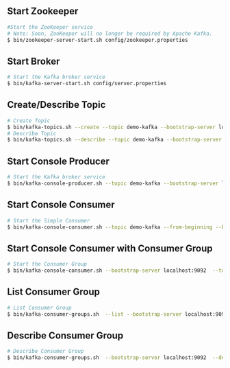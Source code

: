 ## Start Zookeeper  
```sh
#Start the ZooKeeper service
# Note: Soon, ZooKeeper will no longer be required by Apache Kafka.
$ bin/zookeeper-server-start.sh config/zookeeper.properties
```


## Start Broker 
```sh
# Start the Kafka broker service
$ bin/kafka-server-start.sh config/server.properties  
```


## Create/Describe Topic 
```sh
# Create Topic
$ bin/kafka-topics.sh --create --topic demo-kafka --bootstrap-server localhost:9092 --replication-factor 1 --partitions 3 
# Describe Topic
$ bin/kafka-topics.sh --describe --topic demo-kafka --bootstrap-server localhost:9092
```


## Start Console Producer 
```sh
# Start the Kafka broker service
$ bin/kafka-console-producer.sh --topic demo-kafka --bootstrap-server localhost:9092
```


## Start Console Consumer 
```sh
# Start the Simple Consumer
$ bin/kafka-console-consumer.sh --topic demo-kafka --from-beginning --bootstrap-server localhost:9092 --property print.timestamp=true --property print.key=true --property print.partition=true --property print.offset=true
```


## Start Console Consumer with Consumer Group
```sh 
# Start the Consumer Group
$ bin/kafka-console-consumer.sh --bootstrap-server localhost:9092  --topic demo-kafka  --consumer-property group.id=demo-group --from-beginning --property print.timestamp=true --property print.key=true --property print.partition=true --property print.offset=true
```

## List Consumer Group
```sh 
# List Consumer Group
$ bin/kafka-consumer-groups.sh  --list --bootstrap-server localhost:9092
```

## Describe Consumer Group
```sh 
# Describe Consumer Group
$ bin/kafka-consumer-groups.sh  --bootstrap-server localhost:9092  --describe  --group demo-kafka --timeout 50000
```
